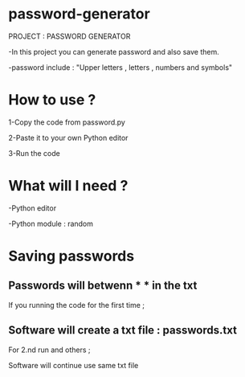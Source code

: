 # password-generator

PROJECT : PASSWORD GENERATOR

-In this project you can generate password and also save them.

-password include : "Upper letters , letters , numbers and  symbols"


# How to use ?

1-Copy the code from password.py

2-Paste it to your own Python editor

3-Run the code 

# What will I need ?

-Python editor

-Python module  : random 

# Saving passwords

Passwords will betwenn * * in the txt
---------------------------------------------
If you running the code for the first time  ; 

Software will create a txt file : passwords.txt
---------------------------------------
For 2.nd run and others ;

Software will continue use same txt file 

